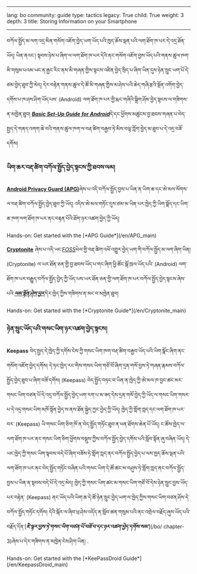 

---

lang: bo
community: guide
type: tactics
legacy: True
child: True
weight: 3
depth: 3
title: Storing Information on your Smartphone

---

བཀོལ་སྤྱོད་མ་ལག་འདྲ་མིན་གསོག་འཇོག་བྱེད་ཡག་ཡོད་པའི་ཁྱད་ཆོས་ལྡན་པའི་ལག་ཐོག་ཁ་པར་དེ་འདྲ་ཐོན་ཡོད། ཡིན་ནའང་། སྟབས་ཉེས་པ་ཞིག་ལ་ལག་ཐོག་ཁ་པར་དེའི་ནང་གསོག་འཇོག་བྱས་ཡོད་པའི་གནས་ཚུལ་ཁག་མི་གསུམ་པའམ་ཡང་ན་རྒྱང་རིང་ནས་མི་གཞན་གྱིས་སྟངས་འཛིན་བྱེད་སྲིད་པ་ཞིག་ཡིན་དུས་ཉེན་སྲུང་ཡག་པོ་དེ་ཙམ་བྱེད་ཐུབ་ཀྱི་མེད། དེར་བརྟེན་གནས་ཚུལ་དེ་ཚོ་མི་གཞན་གྱིས་མ་ཤེས་པའི་ཆེད་གཞི་རྩའི་སྔོན་འགོག་བྱེད་དགོས་པ་ཁ་ཤས་ཤིག་ཡོད་པས་ (Android) ལག་ཐོག་ཁ་པར་གྱི་རྨང་གཞིའི་སྒྲིག་ཤོམ་བྱེད་སྟངས་ལ་གཟིགས་ན་མཁྱེན་ཐུབ།  [***Basic Set-Up Guide for Android***](/en/android_basic)དེ་དང་ཕྱོགས་མཚུངས་བྱ་ཐབས་གཞན་པ་བེད་སྤྱད་དེ་གནད་འགག་ཆེ་བའི་གནས་ཚུལ་ཁག་ལ་བརྡ་ཚིག་བརྒྱབ་ཏེ་མིས་བལྟ་ཀློག་བྱེད་མ་ཐུབ་པ་དེ་འདྲ་བཟོ་དགོས།

### ཡིག་ཆར་བརྡ་ཚིག་བཀོལ་སྤྱོད་བྱེད་སྟངས་ཀྱི་ཐབས་ལམ། ###

[**Android Privacy Guard (APG)**](/en/APG_main)ཞེས་པ་འདི་བཀོལ་སྤྱོད་བྱས་པ་ཡིན་ན་ཡིག་ཆ་དང་ཨེ་མལ་སོགས་ལ་བརྡ་ཚིག་བཀོལ་སྤྱོད་བྱེད་ཐུབ་ཀྱི་ཡོད། འདིས་ཨེ་མལ་གཏོང་དུས་ཙམ་མ་ཡིན་པར་ཁྱེད་ཀྱི་ཡིག་སྣོད་དང་ཡིག་ཆ་ཁག་ལག་ཐོག་ཁ་པར་ནང་བརྟན་པོའི་ཐོག་ཉར་འཚག་བྱེད་ཀྱི་ཡོད།

<div class=getstarted markdown=1>
Hands-on: Get started with the [*APG Guide*](/en/APG_main)
</div>

[**Cryptonite**](https://code.google.com/p/cryptonite/) ཞེས་པ་འདི་ཡང་[*FOSS*](/bo/glossary#FOSS)ཕེལ་གྱི་བརྡ་ཚིག་འཕོ་འགྱུར་བྱེད་ཡག་གི་བཀོལ་སྤྱོད་མ་ལག་ཞིག་ཡིན། (Cryptonite) ལ་ཡར་ཐོན་ཅན་གྱི་བྱ་ཐབས་ཡོད་པ་གང་ཞིག་ཕྱི་ཚོང་སྒོ་ཁྲལ་ཡོད་པའི་ (Android) ལག་ཐོག་ཁ་པར་བརྒྱུད་བཀོལ་སྤྱོད་བྱེད་ཀྱི་ཡོད་པས་ཡར་ཐོན་ཅན་གྱི་ལག་ཐོག་ཁ་པར་བཀོལ་སྤྱོད་བྱེད་སྟངས་ཞེས་པའི་[***ལམ་སྟོན་ཤེས་བྱར་***](/bo/chapter_11_7)དེར་ཁྱེད་ཀྱིས་གཟིགས་ན་མང་བ་མཁྱེན་ཐུབ།

<div class=getstarted markdown=1>
Hands-on: Get started with the [*Cryptonite Guide*](/en/Cryptonite_main)
</div>

### ཉེན་སྲུང་ཡོད་པའི་གསང་ཡིག་ཉར་འཚག་བྱེད་སྟངས། ###

**Keepass** བེད་སྤྱད་དེ་ཁྱེད་ཀྱི་དགོས་ངེས་ཀྱི་གསང་ཡིག་ཁག་བརྡ་ཚིག་བརྒྱབ་ཡོད་པའི་ཡིག་སྣོང་ཞིག་ནང་གསོག་འཇོག་བྱེད་དགོས། དེ་ཏང་ཁྱེད་རང་གིས་གསང་ཡིག་གཙོ་བོ་ཞིག་དྲན་གསོ་བྱས་ཏེ་གཞན་རྣམས་བཀོལ་སྤྱོད་བྱེད་ཐུབ་པ་ཞིག་བཟོ་དགོས། (Keepass) བེད་སྤྱོད་བཏང་བ་ཡིན་ན་ཁྱེད་ཀྱི་ཨེ་མལ་ཁ་བྱང་ཚང་མར་གསང་ཡིག་བཙན་པོ་དེ་འདྲ་བཀོལ་སྤྱོད་བྱེད་ཡག་རག་པ་མ་ཟད་དེས་དྲན་གསོ་བྱེད་ཀྱི་ཡོད་ལ་གསང་ཡིག་གསར་པ་དེ་འདྲ་གསང་ཡིག་མཁོ་སྟོན་བྱེད་ས་ནས་ཐོན་སྐྱེད་ཀྱང་བྱེད་ཀྱི་ཡོད།  ཁྱེད་ཀྱི་གློག་ཀླད་དང་ལག་ཐོག་ཁ་པར་བར་ (Keepass) ཡི་གསང་ཡིག་ཅིག་ཁོ་ན་བེད་སྤྱོད་གཏོང་ཐུབ་ན་ཕན་ཐོགས་ཆེན་པོ་ཡོད། ང་ཚོས་ཁྱེད་ལ་ལག་ཐོག་ཁ་པར་ནང་གསང་ཡིག་ཅིག་ཕྱོགས་བསྡུས་ཀྱིས་བཀོལ་སྤྱོད་བྱེད་དགོས་པའི་སློབ་སྟོན་ཞུ་བཞིན་ཡོད། དེ་ཡང་ཁྱེད་ཀྱི་གསང་ཡིག་སྟབས་བདེ་པོ་ཞིག་བཟོས་ཏེ་གློག་ཀླད་ནང་བཀོལ་སྤྱོད་བྱེད་པ་ལས་ཁྱད་ཆོས་ལྡན་པའི་ལག་ཐོག་ཁ་པར་ནང་བེད་སྤྱོད་གཏོང་བཞིན་པའི་གསང་ཡིག་དེ་ཚོ་ཚང་མ་བཤུས་ཏེ་གློག་ཀླད་ནང་བཀོལ་སྤྱོད་བྱས་པ་ཡིན་ན་སྟབས་བདེ་པོ་དེ་འདྲ་མེད། ཁྱེད་ཀྱི་གསང་ཡིག་ཚང་མ་གསང་ཡིག་གཙོ་བོ་དེས་ཉེན་སྲུང་བྱས་ཡོད་པར་བརྟེན་ (Keepass) ནང་ཡོད་པའི་ཡིག་ཆ་དེ་ཚོ་ཉེན་སྲུང་བྱེད་ཡག་ལ་ཁྱེད་ཀྱིས་གསང་ཡིག་བཙན་ཤོས་དེ་བཀོལ་སྤྱོད་གཏོང་དགོས། དེའི་སྐོར་ལ་ཞིབ་ཕྲ་ཤེས་འདོད་ན་སློབ་ཚན་གསུམ་པའི་ནང་འགྲེལ་བརྗོད་ཞུས་ཡོད་པའི་བརྗོད་དོན་[***ཇི་ལྟར་བྱས་ཏེ་གསང་ཡིག་བཙན་པོ་བཟོ་བ་དང་ཉར་འཚག་བྱེད་དགོས་སམ་***](/bo/
chapter-3)ཞེས་པ་དེར་གཟིགས་ན་མཁྱེན་ངེས་ཤིག་ཡིན།  . 

<div class=getstarted markdown=1>
Hands-on: Get started with the [*KeePassDroid Guide*](/en/KeepassDroid_main)
</div>



